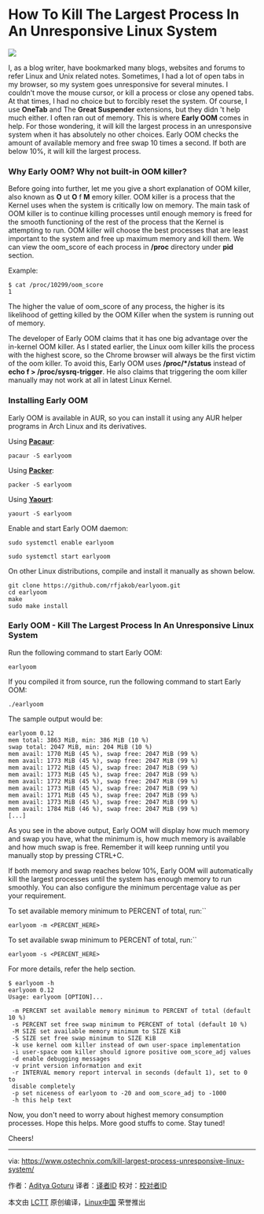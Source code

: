 How To Kill The Largest Process In An Unresponsive Linux System
======
![](https://www.ostechnix.com/wp-content/uploads/2017/11/Kill-The-Largest-Process-720x340.png)

I, as a blog writer, have bookmarked many blogs, websites and forums to refer Linux and Unix related notes. Sometimes, I had a lot of open tabs in my browser, so my system goes unresponsive for several minutes. I couldn't move the mouse cursor, or kill a process or close any opened tabs. At that times, I had no choice but to forcibly reset the system. Of course, I use **OneTab** and The **Great Suspender** extensions, but they didn 't help much either. I often ran out of memory. This is where **Early OOM** comes in help. For those wondering, it will kill the largest process in an unresponsive system when it has absolutely no other choices. Early OOM checks the amount of available memory and free swap 10 times a second. If both are below 10%, it will kill the largest process.

### Why Early OOM? Why not built-in OOM killer?

Before going into further, let me you give a short explanation of OOM killer, also known as **O** ut **O** f **M** emory killer. OOM killer is a process that the Kernel uses when the system is critically low on memory. The main task of OOM killer is to continue killing processes until enough memory is freed for the smooth functioning of the rest of the process that the Kernel is attempting to run. OOM killer will choose the best processes that are least important to the system and free up maximum memory and kill them. We can view the oom_score of each process in **/proc** directory under **pid** section.

Example:
```
$ cat /proc/10299/oom_score
1
```

The higher the value of oom_score of any process, the higher is its likelihood of getting killed by the OOM Killer when the system is running out of memory.

The developer of Early OOM claims that it has one big advantage over the in-kernel OOM killer. As I stated earlier, the Linux oom killer kills the process with the highest score, so the Chrome browser will always be the first victim of the oom killer. To avoid this, Early OOM uses **/proc/*/status** instead of **echo f > /proc/sysrq-trigger**. He also claims that triggering the oom killer manually may not work at all in latest Linux Kernel.

### Installing Early OOM

Early OOM is available in AUR, so you can install it using any AUR helper programs in Arch Linux and its derivatives.

Using [**Pacaur**][1]:
```
pacaur -S earlyoom
```

Using [**Packer**][2]:
```
packer -S earlyoom
```

Using [**Yaourt**][3]:
```
yaourt -S earlyoom
```

Enable and start Early OOM daemon:
```
sudo systemctl enable earlyoom
```
```
sudo systemctl start earlyoom
```

On other Linux distributions, compile and install it manually as shown below.
```
git clone https://github.com/rfjakob/earlyoom.git
cd earlyoom
make
sudo make install
```

### Early OOM - Kill The Largest Process In An Unresponsive Linux System

Run the following command to start Early OOM:
```
earlyoom
```

If you compiled it from source, run the following command to start Early OOM:
```
./earlyoom
```

The sample output would be:
```
earlyoom 0.12
mem total: 3863 MiB, min: 386 MiB (10 %)
swap total: 2047 MiB, min: 204 MiB (10 %)
mem avail: 1770 MiB (45 %), swap free: 2047 MiB (99 %)
mem avail: 1773 MiB (45 %), swap free: 2047 MiB (99 %)
mem avail: 1772 MiB (45 %), swap free: 2047 MiB (99 %)
mem avail: 1773 MiB (45 %), swap free: 2047 MiB (99 %)
mem avail: 1772 MiB (45 %), swap free: 2047 MiB (99 %)
mem avail: 1773 MiB (45 %), swap free: 2047 MiB (99 %)
mem avail: 1771 MiB (45 %), swap free: 2047 MiB (99 %)
mem avail: 1773 MiB (45 %), swap free: 2047 MiB (99 %)
mem avail: 1784 MiB (46 %), swap free: 2047 MiB (99 %)
[...]
```

As you see in the above output, Early OOM will display how much memory and swap you have, what the minimum is, how much memory is available and how much swap is free. Remember it will keep running until you manually stop by pressing CTRL+C.

If both memory and swap reaches below 10%, Early OOM will automatically kill the largest processes until the system has enough memory to run smoothly. You can also configure the minimum percentage value as per your requirement.

To set available memory minimum to PERCENT of total, run:``
```
earlyoom -m <PERCENT_HERE>
```

To set available swap minimum to PERCENT of total, run:``
```
earlyoom -s <PERCENT_HERE>
```

For more details, refer the help section.
```
$ earlyoom -h
earlyoom 0.12
Usage: earlyoom [OPTION]...

 -m PERCENT set available memory minimum to PERCENT of total (default 10 %)
 -s PERCENT set free swap minimum to PERCENT of total (default 10 %)
 -M SIZE set available memory minimum to SIZE KiB
 -S SIZE set free swap minimum to SIZE KiB
 -k use kernel oom killer instead of own user-space implementation
 -i user-space oom killer should ignore positive oom_score_adj values
 -d enable debugging messages
 -v print version information and exit
 -r INTERVAL memory report interval in seconds (default 1), set to 0 to
 disable completely
 -p set niceness of earlyoom to -20 and oom_score_adj to -1000
 -h this help text
```

Now, you don't need to worry about highest memory consumption processes. Hope this helps. More good stuffs to come. Stay tuned!

Cheers!



--------------------------------------------------------------------------------

via: https://www.ostechnix.com/kill-largest-process-unresponsive-linux-system/

作者：[Aditya Goturu][a]
译者：[译者ID](https://github.com/译者ID)
校对：[校对者ID](https://github.com/校对者ID)

本文由 [LCTT](https://github.com/LCTT/TranslateProject) 原创编译，[Linux中国](https://linux.cn/) 荣誉推出

[a]:https://www.ostechnix.com
[1]:https://www.ostechnix.com/install-pacaur-arch-linux/
[2]:https://www.ostechnix.com/install-packer-arch-linux-2/
[3]:https://www.ostechnix.com/install-yaourt-arch-linux/
